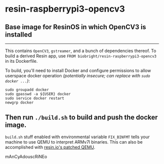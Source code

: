 # resin-raspberrypi3-opencv3  
## Base image for ResinOS in which OpenCV3 is installed  
---  
This contains `OpenCV3`, `gstreamer`, and a bunch of dependencies thereof. To build a derived Resin app, use `FROM biobright/resin-raspberrypi3-opencv3` in its Dockerfile.  

To build, you'll need to install Docker and configure permissions to allow userspace docker operation *(potentially insecure; can replace with `sudo docker ...`)*:
````
sudo groupadd docker
sudo gpasswd -a ${USER} docker
sudo service docker restart
newgrp docker
````  
Then run `./build.sh` to build and push the docker image.  
---  
`build.sh` stuff enabled with environmental variable `FIX_BINFMT` tells your machine to use QEMU to interpret ARMv7l binaries. This can also be accomplished with [resin.io's patched QEMU](https://github.com/resin-io/qemu).

mAnCyAdouscRiNEo